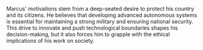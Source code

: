 Marcus' motivations stem from a deep-seated desire to protect his country and its citizens. He believes that developing advanced autonomous systems is essential for maintaining a strong military and ensuring national security. This drive to innovate and push technological boundaries shapes his decision-making, but it also forces him to grapple with the ethical implications of his work on society.
